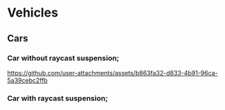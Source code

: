 # Vehicles

## Cars

### Car without raycast suspension;

https://github.com/user-attachments/assets/b863fa32-d833-4b91-96ca-5a39cebc2ffb

### Car with raycast suspension;
